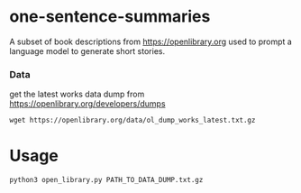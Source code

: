 # one-sentence-summaries

A subset of book descriptions from https://openlibrary.org used to prompt a language model to generate short stories.

### Data

get the latest works data dump from https://openlibrary.org/developers/dumps

```shell
wget https://openlibrary.org/data/ol_dump_works_latest.txt.gz
```

# Usage

```
python3 open_library.py PATH_TO_DATA_DUMP.txt.gz
```
